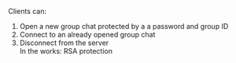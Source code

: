Clients can:
1) Open a new group chat protected by a a password and group ID
2) Connect to an already opened group chat
3) Disconnect from the server</br>
In the works: RSA protection 
